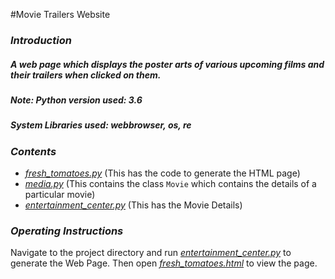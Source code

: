#Movie Trailers Website

### _Introduction_
##### A web page which displays the poster arts of various upcoming films and their trailers when clicked on them.
##### *Note: Python version used: 3.6* 
##### *System Libraries used: webbrowser, os, re*

### _Contents_
- [_fresh_tomatoes.py_](fresh_tomatoes.py) (This has the code to generate the HTML page)
- [_media.py_](media.py) (This contains the class ```Movie``` which contains the details of a particular movie)
- [_entertainment_center.py_](entertainment_center.py) (This has the Movie Details)

### _Operating Instructions_
Navigate to the project directory and run [_entertainment_center.py_](entertainment_center.py) to generate the Web Page. Then open
 [_fresh_tomatoes.html_](https://htmlpreview.github.io/?https://github.com/ArpanSriv/Movie-Trailers-Website/blob/master/fresh_tomatoes.html) to view the page.

